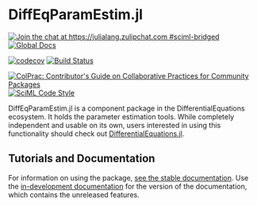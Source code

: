 # DiffEqParamEstim.jl

[![Join the chat at https://julialang.zulipchat.com #sciml-bridged](https://img.shields.io/static/v1?label=Zulip&message=chat&color=9558b2&labelColor=389826)](https://julialang.zulipchat.com/#narrow/stream/279055-sciml-bridged)
[![Global Docs](https://img.shields.io/badge/docs-SciML-blue.svg)](https://docs.sciml.ai/DiffEqParamEstim/stable/)

[![codecov](https://codecov.io/gh/SciML/DiffEqParamEstim.jl/branch/master/graph/badge.svg)](https://codecov.io/gh/SciML/DiffEqParamEstim.jl)
[![Build Status](https://github.com/SciML/DiffEqParamEstim.jl/workflows/CI/badge.svg)](https://github.com/SciML/DiffEqParamEstim.jl/actions?query=workflow%3ACI)

[![ColPrac: Contributor's Guide on Collaborative Practices for Community Packages](https://img.shields.io/badge/ColPrac-Contributor%27s%20Guide-blueviolet)](https://github.com/SciML/ColPrac)
[![SciML Code Style](https://img.shields.io/static/v1?label=code%20style&message=SciML&color=9558b2&labelColor=389826)](https://github.com/SciML/SciMLStyle)

DiffEqParamEstim.jl is a component package in the DifferentialEquations ecosystem. It holds the
parameter estimation tools. While completely independent
and usable on its own, users interested in using this
functionality should check out [DifferentialEquations.jl](https://github.com/SciML/DifferentialEquations.jl).

## Tutorials and Documentation

For information on using the package,
[see the stable documentation](https://docs.sciml.ai/DiffEqParamEstim/stable/). Use the
[in-development documentation](https://docs.sciml.ai/DiffEqParamEstim/dev/) for the version of
the documentation, which contains the unreleased features.
